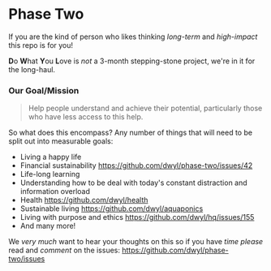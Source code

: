 # Phase Two

If you are the kind of person who likes thinking _long-term_ and _high-impact_
this repo is for you!

**D**o **W**hat **Y**ou **L**ove is _not_ a 3-month stepping-stone project, we're in it for the long-haul.

### Our Goal/Mission

> Help people understand and achieve their potential, particularly those who have less access to this help.

So what does this encompass? Any number of things that will need to be split out into measurable goals:
+ Living a happy life
+ Financial sustainability https://github.com/dwyl/phase-two/issues/42
+ Life-long learning
+ Understanding how to be deal with today's constant distraction and information overload
+ Health https://github.com/dwyl/health
+ Sustainable living https://github.com/dwyl/aquaponics
+ Living with purpose and ethics https://github.com/dwyl/hq/issues/155
+ And many more!




We _very much_ want to hear your thoughts on this so if you have _time_
_please_ read and _comment_ on the issues:
https://github.com/dwyl/phase-two/issues
